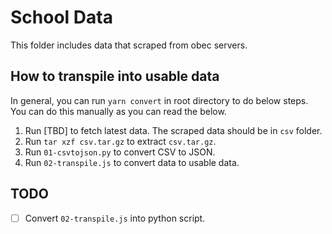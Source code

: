 # School Data

This folder includes data that scraped from obec servers.

## How to transpile into usable data

In general, you can run `yarn convert` in root directory to do below steps. You can do this manually as you can read the below.

1. Run \[TBD\] to fetch latest data. The scraped data should be in `csv` folder.
2. Run `tar xzf csv.tar.gz` to extract `csv.tar.gz`.
3. Run `01-csvtojson.py` to convert CSV to JSON.
4. Run `02-transpile.js` to convert data to usable data.

## TODO

- [ ] Convert `02-transpile.js` into python script.
